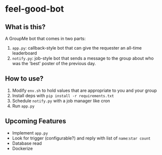 # feel-good-bot
## What is this?
A GroupMe bot that comes in two parts:
1. `app.py`: callback-style bot that can give the requester an all-time leaderboard
2. `notify.py`: job-style bot that sends a message to the group about who was the 'best' poster of the previous day.

## How to use?
1. Modify `env.sh` to hold values that are appropriate to you and your group
2. Install deps with `pip install -r requirements.txt`
3. Schedule `notify.py` with a job manager like cron
4. Run `app.py`

## Upcoming Features
- Implement `app.py`
 - Look for trigger (configurable?) and reply with list of `name`:`star count`
 - Database read
- Dockerize
